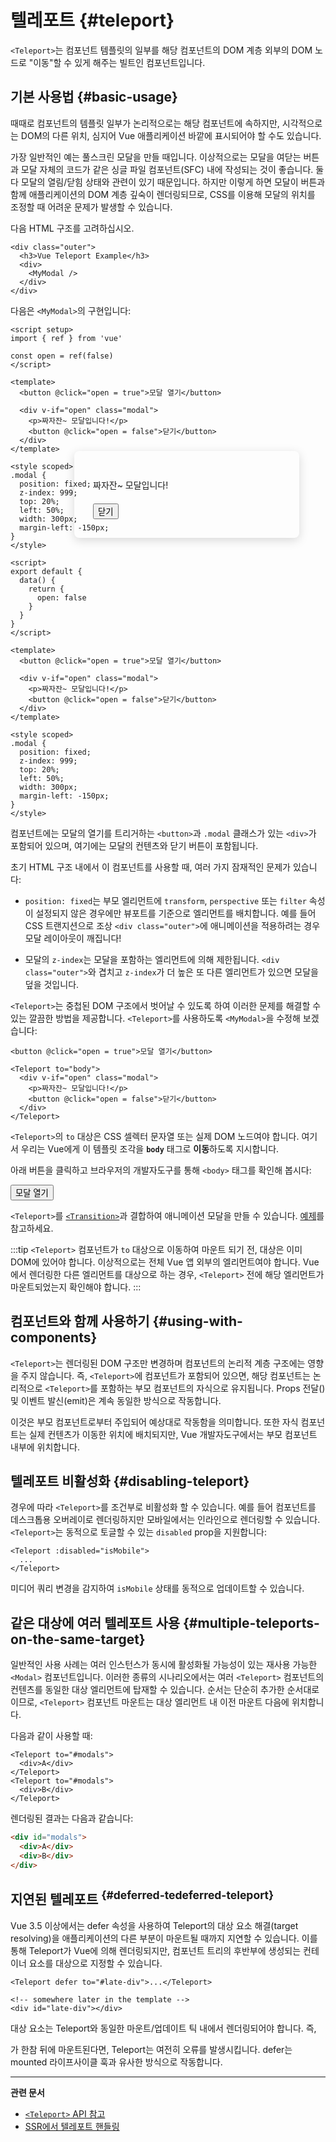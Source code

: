 # 텔레포트 {#teleport}

`<Teleport>`는 컴포넌트 템플릿의 일부를 해당 컴포넌트의 DOM 계층 외부의 DOM 노드로 "이동"할 수 있게 해주는 빌트인 컴포넌트입니다.

## 기본 사용법 {#basic-usage}

때때로 컴포넌트의 템플릿 일부가 논리적으로는 해당 컴포넌트에 속하지만, 시각적으로는 DOM의 다른 위치, 심지어 Vue 애플리케이션 바깥에 표시되어야 할 수도 있습니다.

가장 일반적인 예는 풀스크린 모달을 만들 때입니다. 이상적으로는 모달을 여닫는 버튼과 모달 자체의 코드가 같은 싱글 파일 컴포넌트(SFC) 내에 작성되는 것이 좋습니다. 둘 다 모달의 열림/닫힘 상태와 관련이 있기 때문입니다. 하지만 이렇게 하면 모달이 버튼과 함께 애플리케이션의 DOM 계층 깊숙이 렌더링되므로, CSS를 이용해 모달의 위치를 조정할 때 어려운 문제가 발생할 수 있습니다.

다음 HTML 구조를 고려하십시오.

```vue-html
<div class="outer">
  <h3>Vue Teleport Example</h3>
  <div>
    <MyModal />
  </div>
</div>
```

다음은 `<MyModal>`의 구현입니다:

<div class="composition-api">

```vue
<script setup>
import { ref } from 'vue'

const open = ref(false)
</script>

<template>
  <button @click="open = true">모달 열기</button>

  <div v-if="open" class="modal">
    <p>짜자잔~ 모달입니다!</p>
    <button @click="open = false">닫기</button>
  </div>
</template>

<style scoped>
.modal {
  position: fixed;
  z-index: 999;
  top: 20%;
  left: 50%;
  width: 300px;
  margin-left: -150px;
}
</style>
```

</div>
<div class="options-api">

```vue
<script>
export default {
  data() {
    return {
      open: false
    }
  }
}
</script>

<template>
  <button @click="open = true">모달 열기</button>

  <div v-if="open" class="modal">
    <p>짜자잔~ 모달입니다!</p>
    <button @click="open = false">닫기</button>
  </div>
</template>

<style scoped>
.modal {
  position: fixed;
  z-index: 999;
  top: 20%;
  left: 50%;
  width: 300px;
  margin-left: -150px;
}
</style>
```

</div>

컴포넌트에는 모달의 열기를 트리거하는 `<button>`과 `.modal` 클래스가 있는 `<div>`가 포함되어 있으며,
여기에는 모달의 컨텐츠와 닫기 버튼이 포함됩니다.

초기 HTML 구조 내에서 이 컴포넌트를 사용할 때, 여러 가지 잠재적인 문제가 있습니다:

- `position: fixed`는 부모 엘리먼트에 `transform`, `perspective` 또는 `filter` 속성이 설정되지 않은 경우에만 뷰포트를 기준으로 엘리먼트를 배치합니다.
  예를 들어 CSS 트랜지션으로 조상 `<div class="outer">`에 애니메이션을 적용하려는 경우 모달 레이아웃이 깨집니다!

- 모달의 `z-index`는 모달을 포함하는 엘리먼트에 의해 제한됩니다.
  `<div class="outer">`와 겹치고 `z-index`가 더 높은 또 다른 엘리먼트가 있으면 모달을 덮을 것입니다.

`<Teleport>`는 중첩된 DOM 구조에서 벗어날 수 있도록 하여 이러한 문제를 해결할 수 있는 깔끔한 방법을 제공합니다. `<Teleport>`를 사용하도록 `<MyModal>`을 수정해 보겠습니다:

```vue-html{3,8}
<button @click="open = true">모달 열기</button>

<Teleport to="body">
  <div v-if="open" class="modal">
    <p>짜자잔~ 모달입니다!</p>
    <button @click="open = false">닫기</button>
  </div>
</Teleport>
```

`<Teleport>`의 `to` 대상은 CSS 셀렉터 문자열 또는 실제 DOM 노드여야 합니다.
여기서 우리는 Vue에게 이 템플릿 조각을 **`body`** 태그로 **이동**하도록 지시합니다.

아래 버튼을 클릭하고 브라우저의 개발자도구를 통해 `<body>` 태그를 확인해 봅시다:

<script setup>
import { ref } from 'vue'
const open = ref(false)
</script>

<div class="demo">
  <button @click="open = true">모달 열기</button>
  <ClientOnly>
    <Teleport to="body">
      <div v-if="open" class="demo modal-demo">
        <p style="margin-bottom:20px">짜자잔~ 모달입니다!</p>
        <button @click="open = false">닫기</button>
      </div>
    </Teleport>
  </ClientOnly>
</div>

<style>
.modal-demo {
  position: fixed;
  z-index: 999;
  top: 20%;
  left: 50%;
  width: 300px;
  margin-left: -150px;
  background-color: var(--vt-c-bg);
  padding: 30px;
  border-radius: 8px;
  box-shadow: 0 4px 16px rgba(0, 0, 0, 0.15);
}
</style>

`<Teleport>`를 [`<Transition>`](./transition)과 결합하여 애니메이션 모달을 만들 수 있습니다.
[예제](/examples/#modal)를 참고하세요.

:::tip
`<Teleport>` 컴포넌트가 `to` 대상으로 이동하여 마운트 되기 전, 대상은 이미 DOM에 있어야 합니다.
이상적으로는 전체 Vue 앱 외부의 엘리먼트여야 합니다.
Vue에서 렌더링한 다른 엘리먼트를 대상으로 하는 경우, `<Teleport>` 전에 해당 엘리먼트가 마운트되었는지 확인해야 합니다.
:::

## 컴포넌트와 함께 사용하기 {#using-with-components}

`<Teleport>`는 렌더링된 DOM 구조만 변경하며 컴포넌트의 논리적 계층 구조에는 영향을 주지 않습니다.
즉, `<Teleport>`에 컴포넌트가 포함되어 있으면, 해당 컴포넌트는 논리적으로 `<Teleport>`를 포함하는 부모 컴포넌트의 자식으로 유지됩니다.
Props 전달() 및 이벤트 발신(emit)은 계속 동일한 방식으로 작동합니다.

이것은 부모 컴포넌트로부터 주입되어 예상대로 작동함을 의미합니다.
또한 자식 컴포넌트는 실제 컨텐츠가 이동한 위치에 배치되지만, Vue 개발자도구에서는 부모 컴포넌트 내부에 위치합니다.

## 텔레포트 비활성화 {#disabling-teleport}

경우에 따라 `<Teleport>`를 조건부로 비활성화 할 수 있습니다.
예를 들어 컴포넌트를 데스크톱용 오버레이로 렌더링하지만 모바일에서는 인라인으로 렌더링할 수 있습니다.
`<Teleport>`는 동적으로 토글할 수 있는 `disabled` prop을 지원합니다:

```vue-html
<Teleport :disabled="isMobile">
  ...
</Teleport>
```

미디어 쿼리 변경을 감지하여 `isMobile` 상태를 동적으로 업데이트할 수 있습니다.

## 같은 대상에 여러 텔레포트 사용 {#multiple-teleports-on-the-same-target}

일반적인 사용 사례는 여러 인스턴스가 동시에 활성화될 가능성이 있는 재사용 가능한 `<Modal>` 컴포넌트입니다.
이러한 종류의 시나리오에서는 여러 `<Teleport>` 컴포넌트의 컨텐츠를 동일한 대상 엘리먼트에 탑재할 수 있습니다.
순서는 단순히 추가한 순서대로 이므로, `<Teleport>` 컴포넌트 마운트는 대상 엘리먼트 내 이전 마운트 다음에 위치합니다.

다음과 같이 사용할 때:

```vue-html
<Teleport to="#modals">
  <div>A</div>
</Teleport>
<Teleport to="#modals">
  <div>B</div>
</Teleport>
```

렌더링된 결과는 다음과 같습니다:

```html
<div id="modals">
  <div>A</div>
  <div>B</div>
</div>
```

##   지연된 텔레포트 <sup class="vt-badge" data-text="3.5+" /> {#deferred-tedeferred-teleport}

Vue 3.5 이상에서는 defer 속성을 사용하여 Teleport의 대상 요소 해결(target resolving)을 애플리케이션의 다른 부분이 마운트될 때까지 지연할 수 있습니다. 이를 통해 Teleport가 Vue에 의해 렌더링되지만, 컴포넌트 트리의 후반부에 생성되는 컨테이너 요소를 대상으로 지정할 수 있습니다.

```vue-html
<Teleport defer to="#late-div">...</Teleport>

<!-- somewhere later in the template -->
<div id="late-div"></div>
```

대상 요소는 Teleport와 동일한 마운트/업데이트 틱 내에서 렌더링되어야 합니다. 즉, <div>가 한참 뒤에 마운트된다면, Teleport는 여전히 오류를 발생시킵니다. defer는 mounted 라이프사이클 훅과 유사한 방식으로 작동합니다.

---

**관련 문서**

- [`<Teleport>` API 참고](/api/built-in-components#teleport)
- [SSR에서 텔레포트 핸들링](/guide/scaling-up/ssr#teleport)

